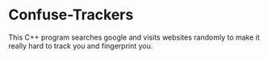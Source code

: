 # Confuse-Trackers
This C++ program searches google and visits websites randomly to make it really hard to track you and fingerprint you.
